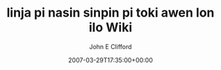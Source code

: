 ---
title: 'linja pi nasin sinpin pi toki awen lon ilo Wiki'
posts: 1
hash: 't696'
author: 'John E Clifford'
date: 2007-03-29T17:35:00+00:00
sources:
  - http://forums.tokipona.org/viewtopic.php%3Ft=696.html
---